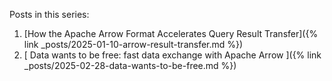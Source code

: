 <!--
{% comment %}
Licensed to the Apache Software Foundation (ASF) under one or more
contributor license agreements.  See the NOTICE file distributed with
this work for additional information regarding copyright ownership.
The ASF licenses this file to you under the Apache License, Version 2.0
(the "License"); you may not use this file except in compliance with
the License.  You may obtain a copy of the License at

http://www.apache.org/licenses/LICENSE-2.0

Unless required by applicable law or agreed to in writing, software
distributed under the License is distributed on an "AS IS" BASIS,
WITHOUT WARRANTIES OR CONDITIONS OF ANY KIND, either express or implied.
See the License for the specific language governing permissions and
limitations under the License.
{% endcomment %}
-->

Posts in this series:

1. [How the Apache Arrow Format Accelerates Query Result Transfer]({% link _posts/2025-01-10-arrow-result-transfer.md %})
1. [ Data wants to be free: fast data exchange with Apache Arrow ]({% link _posts/2025-02-28-data-wants-to-be-free.md %})
